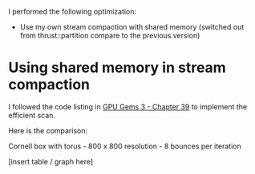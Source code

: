 
I performed the following optimization:

- Use my own stream compaction with shared memory (switched out from thrust::partition compare to the previous version)

# Using shared memory in stream compaction

I followed the code listing in [GPU Gems 3 - Chapter 39](http://http.developer.nvidia.com/GPUGems3/gpugems3_ch39.html) to implement the efficient scan.

Here is the comparison:

Cornell box with torus - 800 x 800 resolution - 8 bounces per iteration

[insert table / graph here]